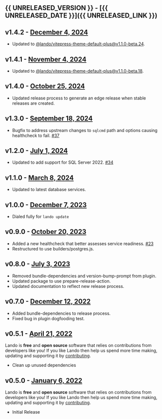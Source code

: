 ## {{ UNRELEASED_VERSION }} - [{{ UNRELEASED_DATE }}]({{ UNRELEASED_LINK }})

## v1.4.2 - [December 4, 2024](https://github.com/lando/mssql/releases/tag/v1.4.2)

* Updated to [@lando/vitepress-theme-default-plus@v1.1.0-beta.24](https://github.com/lando/vitepress-theme-default-plus/releases/tag/v1.1.0-beta.24).

## v1.4.1 - [November 4, 2024](https://github.com/lando/mssql/releases/tag/v1.4.1)

* Updated to [@lando/vitepress-theme-default-plus@v1.1.0-beta.18](https://github.com/lando/vitepress-theme-default-plus/releases/tag/v1.1.0-beta.18).

## v1.4.0 - [October 25, 2024](https://github.com/lando/mssql/releases/tag/v1.4.0)

* Updated release process to generate an edge release when stable releases are created.

## v1.3.0 - [September 18, 2024](https://github.com/lando/mssql/releases/tag/v1.3.0)

* Bugfix to address upstream changes to `sqlcmd` path and options causing healthcheck to fail. [#37](https://github.com/lando/mssql/pull/37)

## v1.2.0 - [July 1, 2024](https://github.com/lando/mssql/releases/tag/v1.2.0)

* Updated to add support for SQL Server 2022. [#34](https://github.com/lando/mssql/issues/34)

## v1.1.0 - [March 8, 2024](https://github.com/lando/mssql/releases/tag/v1.1.0)

* Updated to latest database services.

## v1.0.0 - [December 7, 2023](https://github.com/lando/mssql/releases/tag/v1.0.0)

* Dialed fully for `lando update`

## v0.9.0 - [October 20, 2023](https://github.com/lando/mssql/releases/tag/v0.9.0)

* Added a new healthcheck that better assesses service readiness. [#23](https://github.com/lando/mssql/pull/23)
* Restructured to use builders/postgres.js.

## v0.8.0 - [July 3, 2023](https://github.com/lando/mssql/releases/tag/v0.8.0)

* Removed bundle-dependencies and version-bump-prompt from plugin.
* Updated package to use prepare-release-action.
* Updated documentation to reflect new release process.

## v0.7.0 - [December 12, 2022](https://github.com/lando/mssql/releases/tag/v0.7.0)

* Added bundle-dependencies to release process.
* Fixed bug in plugin dogfooding test.

## v0.5.1 - [April 21, 2022](https://github.com/lando/mssql/releases/tag/v0.5.1)

Lando is **free** and **open source** software that relies on contributions from developers like you! If you like Lando then help us spend more time making, updating and supporting it by [contributing](https://github.com/sponsors/lando).

* Clean up unused dependencies

## v0.5.0 - [January 6, 2022](https://github.com/lando/mssql/releases/tag/v0.5.0)

Lando is **free** and **open source** software that relies on contributions from developers like you! If you like Lando then help us spend more time making, updating and supporting it by [contributing](https://github.com/sponsors/lando).

* Initial Release
